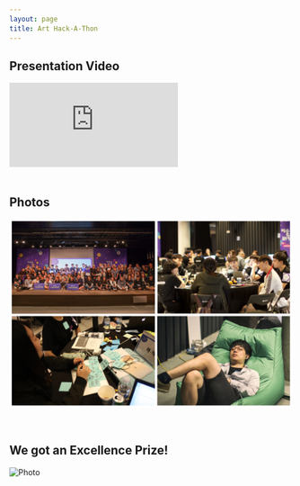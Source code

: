 ```yaml
---
layout: page
title: Art Hack-A-Thon
---
```

## Presentation Video
<div class="youtubeWrap">
    <iframe src="https://www.youtube.com/embed/Cio36RtMX2A" title="YouTube video player" frameborder="0" allow="accelerometer; autoplay; clipboard-write; encrypted-media; gyroscope; picture-in-picture" allowfullscreen></iframe>
</div>

<br/>


## Photos

![Photo](/assets/img/art.jpg)

<br/>

## We got an Excellence Prize! 

![Photo](/assets/img/IMG_6202.JPG)